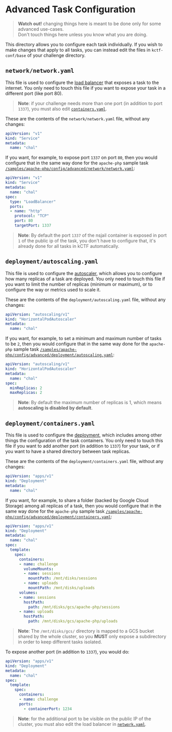 # Advanced Task Configuration

> **Watch out!** changing things here is meant to be done only for some advanced use-cases.\
> Don't touch things here unless you know what you are doing.

This directory allows you to configure each task individually.
If you wish to make changes that apply to all tasks, you can instead edit the files in `kctf-conf/base` of your challenge directory.

## `network/network.yaml`

This file is used to configure the [load balancer](https://kubernetes.io/docs/concepts/services-networking/service/#loadbalancer) that exposes a task to the internet.
You only need to touch this file if you want to expose your task in a different port (like port 80).

> **Note**: if your challenge needs more than one port (in addition to port `1337`), you must also edit [`containers.yaml`](#deploymentcontainersyaml).

These are the contents of the `network/network.yaml` file, without any changes:
```yaml
apiVersion: "v1"
kind: "Service"
metadata:
  name: "chal"
```

If you want, for example, to expose port `1337` on port `80`, then you would configure that in the same way done for the `apache-php` sample task [`/samples/apache-php/config/advanced/network/network.yaml`](https://github.com/google/kctf/blob/master/samples/apache-php/config/advanced/network/network.yaml):
```yaml
apiVersion: "v1"
kind: "Service"
metadata:
  name: "chal"
spec:
  type: "LoadBalancer"
  ports:
  - name: "http"
    protocol: "TCP"
    port: 80
    targetPort: 1337
```

> **Note**: By default the port `1337` of the nsjail container is exposed in port `1` of the public ip of the task,
you don't have to configure that, it's already done for all tasks in kCTF automatically.

## `deployment/autoscaling.yaml`

This file is used to configure the [autoscaler](https://kubernetes.io/docs/tasks/run-application/horizontal-pod-autoscale/), which allows you to configure how many replicas of a task are deployed.
You only need to touch this file if you want to limit the number of replicas (minimum or maximum), or to configure the way or metrics used to scale it.

These are the contents of the `deployment/autoscaling.yaml` file, without any changes:
```yaml
apiVersion: "autoscaling/v1"
kind: "HorizontalPodAutoscaler"
metadata:
  name: "chal"
```

If you want, for example, to set a minimum and maximum number of tasks to be `2`, then you would configure that in the same way done for the `apache-php` sample task [`/samples/apache-php/config/advanced/deployment/autoscaling.yaml`](https://github.com/google/kctf/blob/master/samples/apache-php/config/advanced/deployment/autoscaling.yaml):
```yaml
apiVersion: "autoscaling/v1"
kind: "HorizontalPodAutoscaler"
metadata:
  name: "chal"
spec:
  minReplicas: 2
  maxReplicas: 2
```

> **Note**: By default the maximum number of replicas is 1, which means **autoscaling is disabled by default**.

## `deployment/containers.yaml`

This file is used to configure the [deployment](https://kubernetes.io/docs/concepts/workloads/controllers/deployment/), which includes among other things the configuration of the task containers.
You only need to touch this file if you want to add another port (in addition to `1337`) for your task, or if you want to have a shared directory between task replicas.

These are the contents of the `deployment/containers.yaml` file, without any changes:
```yaml
apiVersion: "apps/v1"
kind: "Deployment"
metadata:
  name: "chal"
```

If you want, for example, to share a folder (backed by Google Cloud Storage) among all replicas of a task, then you would configure that in the same way done for the `apache-php` sample task [`/samples/apache-php/config/advanced/deployment/containers.yaml`](https://github.com/google/kctf/blob/master/samples/apache-php/config/advanced/deployment/containers.yaml):
```yaml
apiVersion: "apps/v1"
kind: "Deployment"
metadata:
  name: "chal"
spec:
  template:
    spec:
      containers:
      - name: challenge
        volumeMounts:
        - name: sessions
          mountPath: /mnt/disks/sessions
        - name: uploads
          mountPath: /mnt/disks/uploads
      volumes:
      - name: sessions
        hostPath:
          path: /mnt/disks/gcs/apache-php/sessions
      - name: uploads
        hostPath:
          path: /mnt/disks/gcs/apache-php/uploads
```

> **Note**: The `/mnt/disks/gcs/` directory is mapped to a GCS bucket shared by the whole cluster, so you **MUST** only expose a subdirectory in order to keep different tasks isolated.

To expose another port (in addition to `1337`), you would do:
```yaml
apiVersion: "apps/v1"
kind: "Deployment"
metadata:
  name: "chal"
spec:
  template:
    spec:
      containers:
      - name: challenge
      ports:
        - containerPort: 1234
```

> **Note**: for the additional port to be visible on the public IP of the cluster, you must also edit the load balancer in [`network.yaml`](#networknetworkyaml).

